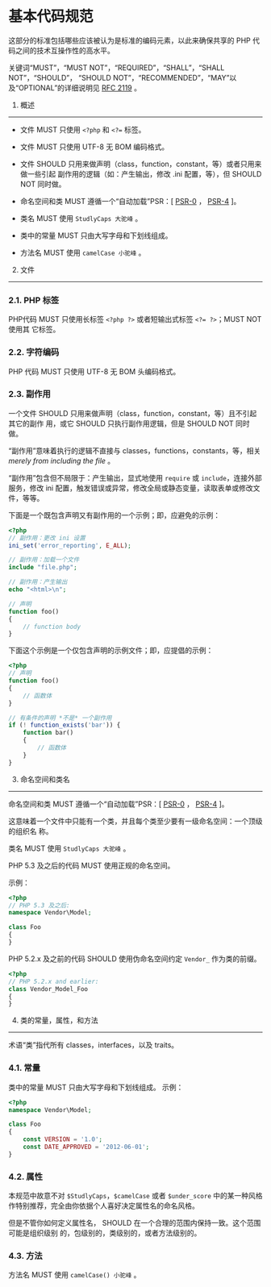 基本代码规范
============

这部分的标准包括哪些应该被认为是标准的编码元素，以此来确保共享的 PHP 代码之间的技术互操作性的高水平。

关键词“MUST”，“MUST NOT”，“REQUIRED”，“SHALL”，“SHALL NOT”，“SHOULD”，
“SHOULD NOT”，“RECOMMENDED”，“MAY”以及“OPTIONAL”的详细说明见 [RFC 2119] 。

[RFC 2119]: http://www.ietf.org/rfc/rfc2119.txt
[PSR-0]: https://github.com/php-fig/fig-standards/blob/master/accepted/PSR-0.md
[PSR-4]: https://github.com/php-fig/fig-standards/blob/master/accepted/PSR-4-autoloader.md


1. 概述
-------

- 文件 MUST 只使用 `<?php` 和 `<?=` 标签。

- 文件 MUST 只使用 UTF-8 无 BOM 编码格式。

- 文件 SHOULD 只用来做声明（class，function，constant，等）或者只用来做一些引起
  副作用的逻辑（如：产生输出，修改 .ini 配置，等），但 SHOULD NOT 同时做。

- 命名空间和类 MUST 遵循一个“自动加载”PSR：[ [PSR-0] ， [PSR-4] ]。

- 类名 MUST 使用 `StudlyCaps 大驼峰` 。

- 类中的常量 MUST 只由大写字母和下划线组成。

- 方法名 MUST 使用 `camelCase 小驼峰` 。


2. 文件
-------

### 2.1. PHP 标签

PHP代码 MUST 只使用长标签 `<?php ?>` 或者短输出式标签 `<?= ?>`；MUST NOT 使用其
它标签。

### 2.2. 字符编码

PHP 代码 MUST 只使用 UTF-8 无 BOM 头编码格式。

### 2.3. 副作用

一个文件 SHOULD 只用来做声明（class，function，constant，等）且不引起其它的副作
用，或它 SHOULD 只执行副作用逻辑，但是 SHOULD NOT 同时做。

“副作用”意味着执行的逻辑不直接与 classes，functions，constants，等，相关
*merely from including the file* 。

“副作用”包含但不局限于：产生输出，显式地使用 `require` 或 `include`，连接外部
服务，修改 ini 配置，触发错误或异常，修改全局或静态变量，读取表单或修改文件，等等。

下面是一个既包含声明又有副作用的一个示例；即，应避免的示例：

```php
<?php
// 副作用：更改 ini 设置
ini_set('error_reporting', E_ALL);

// 副作用：加载一个文件
include "file.php";

// 副作用：产生输出
echo "<html>\n";

// 声明
function foo()
{
    // function body
}
```

下面这个示例是一个仅包含声明的示例文件；即，应提倡的示例：

```php
<?php
// 声明
function foo()
{
    // 函数体
}

// 有条件的声明 *不是* 一个副作用
if (! function_exists('bar')) {
    function bar()
    {
        // 函数体
    }
}
```


3. 命名空间和类名
-----------------

命名空间和类 MUST 遵循一个“自动加载”PSR：[ [PSR-0] ， [PSR-4] ]。

这意味着一个文件中只能有一个类，并且每个类至少要有一级命名空间：一个顶级的组织名
称。

类名 MUST 使用 `StudlyCaps 大驼峰` 。

PHP 5.3 及之后的代码 MUST 使用正规的命名空间。

示例：

```php
<?php
// PHP 5.3 及之后:
namespace Vendor\Model;

class Foo
{
}
```

PHP 5.2.x 及之前的代码 SHOULD 使用伪命名空间约定 `Vendor_` 作为类的前缀。

```php
<?php
// PHP 5.2.x and earlier:
class Vendor_Model_Foo
{
}
```

4. 类的常量，属性，和方法
-------------------------

术语“类”指代所有 classes，interfaces，以及 traits。

### 4.1. 常量

类中的常量 MUST 只由大写字母和下划线组成。
示例：

```php
<?php
namespace Vendor\Model;

class Foo
{
    const VERSION = '1.0';
    const DATE_APPROVED = '2012-06-01';
}
```

### 4.2. 属性

本规范中故意不对 `$StudlyCaps`，`$camelCase` 或者 `$under_score` 中的某一种风格
作特别推荐，完全由你依据个人喜好决定属性名的命名风格。

但是不管你如何定义属性名， SHOULD 在一个合理的范围内保持一致。这个范围可能是组织级别
的，包级别的，类级别的，或者方法级别的。

### 4.3. 方法

方法名 MUST 使用 `camelCase() 小驼峰` 。
